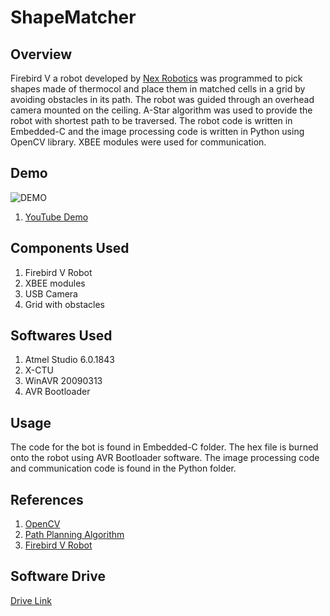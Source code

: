 # ShapeMatcher
## Overview
Firebird V a robot developed by [Nex Robotics](www.nex-robotics.com/) was programmed to pick shapes made of thermocol and place them in matched cells in a grid by avoiding obstacles in its path. The robot was guided through an overhead camera mounted on the ceiling. A-Star algorithm was used to provide the robot with shortest path to be traversed. The robot code is written in Embedded-C and the image processing code is written in Python using OpenCV library. XBEE modules were used for communication.

## Demo
![DEMO](/Demo/ShapeMatcher.gif?raw=true "Optional Title")
1. [YouTube Demo](https://youtu.be/TyNgytB2YUo)

## Components Used
1. Firebird V Robot
2. XBEE modules
3. USB Camera
4. Grid with obstacles

## Softwares Used
1. Atmel Studio 6.0.1843
2. X-CTU
3. WinAVR 20090313
4. AVR Bootloader

## Usage
The code for the bot is found in Embedded-C folder. The hex file is burned onto the robot using AVR Bootloader software.
The image processing code and communication code is found in the Python folder.

## References
1. [OpenCV](http://opencv-python-tutroals.readthedocs.io/en/latest/py_tutorials/py_tutorials.html)
2. [Path Planning Algorithm](http://www.redblobgames.com/pathfinding/a-star/introduction.html)
3. [Firebird V Robot](http://www.nex-robotics.com/products/fire-bird-v-robots/fire-bird-v-atmega2560-robotic-research-platform.html)

## Software Drive
[Drive Link](http://elsi.e-yantra.org/resources#winodws_softwares)
